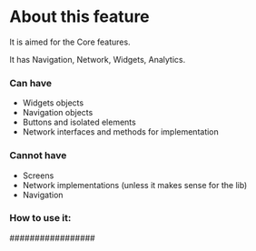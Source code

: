 # About this feature

It is aimed for the Core features.

It has Navigation, Network, Widgets, Analytics.

### Can have

- Widgets objects
- Navigation objects
- Buttons and isolated elements
- Network interfaces and methods for implementation

### Cannot have

- Screens
- Network implementations (unless it makes sense for the lib)
- Navigation



### How to use it:





#################